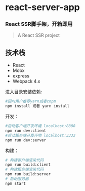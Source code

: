 # react-server-app

### React SSR脚手架，开箱即用

> A React SSR project


## 技术栈

*  React
*  Mobx
*  express
*  Webpack 4.x


进入目录安装依赖:

```bash
#国内用户推荐yarn或者cnpm
npm install 或者 yarn install
```

开发：

```bash
#启动客户端开发环境 localhost:8888
npm run dev:client
#启动服务端开发环境 localhost:3333
npm run dev:server 
```

构建：

```bash
# 构建客户端渲染代码
npm run build:client
# 构建服务端渲染代码
npm run build:server
# 启动服务器
npm start
```
